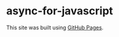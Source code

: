 # async-for-javascript
This site was built using [GitHub Pages](https://masan-k.github.io/async-for-javascript/).
